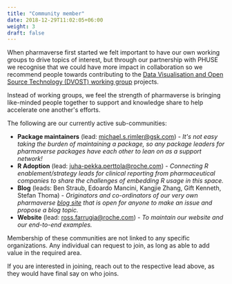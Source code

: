 ```yaml
---
title: "Community member"
date: 2018-12-29T11:02:05+06:00
weight: 3
draft: false
---
```


When pharmaverse first started we felt important to have our own working groups to drive topics of interest, but through
our partnership with PHUSE we recognise that we could have more impact in collaboration so we recommend people towards
contributing to the [Data Visualisation and Open Source Technology (DVOST) working group](https://advance.phuse.global/pages/viewpage.action?pageId=327777)
projects.

Instead of working groups, we feel the strength of pharmaverse is bringing like-minded people together to support and
knowledge share to help accelerate one another's efforts.

The following are our currently active sub-communities:

- **Package maintainers** (lead: michael.s.rimler@gsk.com) - _It's not easy taking the burden of maintaining a package, so any package leaders for pharmaverse packages have each other to lean on as a support network!_
- **R Adoption** (lead: juha-pekka.perttola@roche.com) - _Connecting R enablement/strategy leads for clinical reporting from pharmaceutical companies to share the challenges of embedding R usage in this space._
- **Blog** (leads: Ben Straub, Edoardo Mancini, Kangjie Zhang, Gift Kenneth, Stefan Thoma) - _Originators and co-ordinators of our very own pharmaverse [blog site](https://pharmaverse.github.io/blog/) that is open for anyone to make an issue and propose a blog topic._
- **Website** (lead: ross.farrugia@roche.com) - _To maintain our website and our end-to-end examples._

Membership of these communities are not linked to any specific organizations. Any individual can request to join, as long as able 
to add value in the required area.

If you are interested in joining, reach out to the respective lead above, as they would have final say on who joins.
